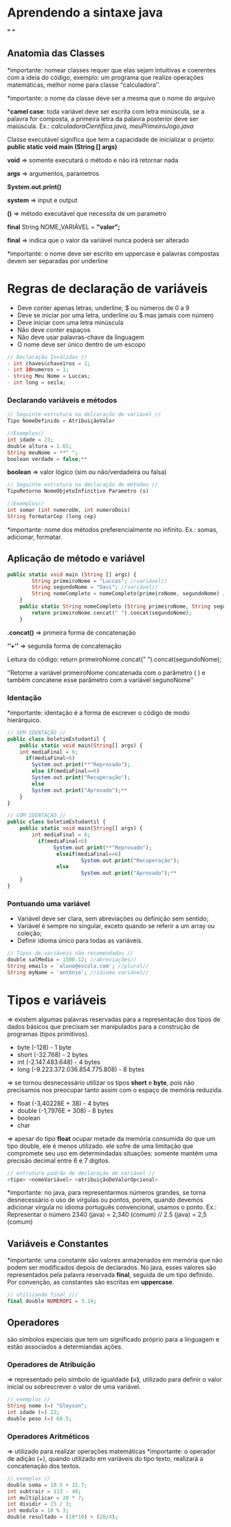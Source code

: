 # Aprendendo a sintaxe java

**" "**

## Anatomia das Classes

*importante: nomear classes requer que elas sejam intuitivas e coerentes com a ideia do código, exemplo: um programa que realize operações matemáticas, melhor nome para classe ‘’calculadora’’.

*importante: o nome da classe deve ser a mesma que o nome do arquivo

***camel case**: toda variável deve ser escrita com letra minúscula, se a palavra for composta, a primeira letra da palavra posterior deve ser maiúscula. Ex.: *calculadoraCientífica.java, meuPrimeiroJogo.java*

Classe executável significa que tem a capacidade de inicializar o projeto: **public static void main (String [] args)**

**void** ⇒ somente executará o método e não irá retornar nada

**args** ⇒ argumentos, parametros 

**System.out.print()**

**system** ⇒ input e output

**()** ⇒ método executável que necessita de um parametro

**final** String NOME_VARIÁVEL = **"**valor**";**

**final** ⇒ indica que o valor da variável nunca poderá ser alterado

*importante: o nome deve ser escrito em uppercase e palavras compostas devem ser separadas por underline

# Regras de declaração de variáveis

- Deve conter apenas letras, underline, $ ou números de 0 a 9
- Deve se iniciar por uma letra, underline ou $ mas jamais com número
- Deve iniciar com uma letra minúscula
- Não deve conter espaços
- Não deve usar palavras-chave da linguagem
- O nome deve ser único dentro de um escopo

```php
// Declaração Inválidas //
- int chaves&chaveiros = 1;
- int 10numeros = 1;
- string Meu Nome = Luccas;
- int long = seila;
```

### Declarando variáveis e métodos

```php
// Seguinte estrutura na delcaração de variável //
Tipo NomeDefinido = AtribuiçãoValor

//Exemplos//
int idade = 23;
double altura = 1.65;
String meuNome = **" ";
boolean verdade = false;**
```

**boolean** ⇒ valor lógico (sim ou não/verdadeira ou falsa)

```php
// Seguinte estrutura na declaração de métodos //
TipoRetorno NomeObjetoInfinitivo Parametro (s)

//Exemplos//
int somar (int numeroUm, int numeroDois)
String formatarCep (long cep)
```

*importante: nome dos métodos preferencialmente no infinito. Ex.: somas, adicionar, formatar.

## Aplicação de método e variável

```php
public static void main (String [] args) {
        String primeiroNome = "Luccas"; //variável//
        String segundoNome = "Davi"; //variável//
        String nomeCompleto = nomeCompleto(primeiroNome, segundoNome) //método//
    }
    public static String nomeCompleto (String primeiroNome, String segundoNome){
        return primeiroNome.concat(" ").concat(segundoNome);
    }
```

**.concat()** ⇒ primeira forma de concatenação

**‘’+’’** ⇒ segunda forma de concatenação

Leitura do código:  return primeiroNome.concat(" ").concat(segundoNome);

‘’Retorne a variável primeiroNome concatenada com o parâmetro ( ) e também concatene esse parâmetro com a variável segunoNome’’

### Identação

*importante: identação é a forma de escrever o código de modo hierárquico.

```php
// SEM IDENTAÇÃO //
public class boletimEstudantil {
    public static void main(String[] args) {
    int mediaFinal = 6;
	  if(mediaFinal<6)
		System.out.print(**"Reprovado");
		else if(mediaFinal==6)
		System.out.print("Recuperação");
		else
		System.out.print("Aprovado");**
    }
}
```

```php
// COM IDENTAÇÃO //
public class boletimEstudantil {
    public static void main(String[] args) {
        int mediaFinal = 6;
	      if(mediaFinal<6)
		       System.out.print(**"Reprovado");
				elseif(mediaFinal==6)
						System.out.print("Recuperação");
				else
						System.out.print("Aprovado");**
    }   
}
```

### Pontuando uma variável

- Variável deve ser clara, sem abreviações ou definição sem sentido;
- Variável é sempre no singular, exceto quando se referir a um array ou coleção;
- Definir idioma único para todas as variáveis.

```php
// Tipos de variáveis não recomendadas //
double salMedio = 1500.12; //abreviações//
String emails = 'aluno@escola.com'; //plural//
String myName = 'antônio'; //idioma variável//
```

# Tipos e variáveis
⇒ existem algumas palavras reservadas para a representação dos tipos de dados básicos que precisam ser manipulados para a construção de programas (tipos primitivos).

- byte (-128) - 1 byte
- short (-32.768) - 2 bytes
- int (-2.147.483.648) - 4 bytes
- long (-9.223.372.036.854.775.808) - 8 bytes

⇒ se tornou desnecessário utilizar os tipos **short** e **byte**, pois não precisamos nos preocupar tanto assim com o espaço de memória reduzida.

- float (-3,40228E + 38) - 4 bytes
- double (-1,7976E + 308) - 8 bytes
- boolean
- char

⇒ apesar do tipo **float** ocupar metade da memória consumida do que um tipo double, ele é menos utilizado. ele sofre de uma limitação que compromete seu uso em determindadas situações: somente mantém uma precisão decimal entre 6 e 7 dígitos.

```php
// estrutura padrão de declaração de variável //
<tipo> <nomeVariável> <atribuiçãoDeValorOpcional>
```

*importante: no java, para representarmos números grandes, se torna desnecessário o uso de virgulas ou pontos, porém, quando devemos adicionar vírgula no idioma português convencional, usamos o ponto. Ex.: Representar o número 2340 (java) = 2,340 (comum) // 2.5 (java) = 2,5 (comum)

## Variáveis e Constantes
*importante: uma constante são valores armazenados em memória que não podem ser modificados depois de declarados. No java, esses valores são representados pela palavra reservada **final**, seguida de um tipo definido. Por convenção, as constantes são escritas em **uppercase**.

```php
// utilizando final ///
final double NUMEROPI = 3.14;
```

## Operadores
são símbolos especiais que tem um significado próprio para a linguagem e estão associados a determiandas ações.

### Operadores de Atribuição
=> representado pelo símbolo de igualdade **(=)**, utilizado para definir o valor inicial ou sobrescrever o valor de uma variável. 

```php
// exemplos //
String nome (=) "Gleyson";
int idade (=) 22;
double peso (=) 68.5;
```

### Operadores Aritméticos
=> utilizado para realizar operações matemáticas
*importante: o operador de adição (+), quando utilizado em variáveis do tipo texto, realizará a concatenação dos textos.

```php
// exemplos //
double soma = 10.5 + 15.7;
int subtrair = 113 - 40;
int multiplicar = 20 * 7;
int dividir = 15 / 3;
int modulo = 18 % 3;
double resultado = (10*10) + (20/4);    
```

